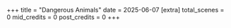 +++
title = "Dangerous Animals"
date = 2025-06-07
[extra]
total_scenes = 0
mid_credits = 0
post_credits = 0
+++
